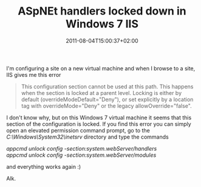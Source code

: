﻿---
title: "ASpNEt handlers locked down in Windows 7 IIS"
description: ""
date: 2011-08-04T15:00:37+02:00
draft: false
tags: [ASPNET,IIS]
categories: [ASPNET]
---
I'm configuring a site on a new virtual machine and when I browse to a site, IIS gives me this error

> This configuration section cannot be used at this path. This happens when the section is locked at a parent level. Locking is either by default (overrideModeDefault="Deny"), or set explicitly by a location tag with overrideMode="Deny" or the legacy allowOverride="false".

I don't know why, but on this Windows 7 virtual machine it seems that this section of the configuration is locked. If you find this error you can simply open an elevated permission command prompt, go to the *C:\Windows\System32\inetsrv* directory and type the commands

*appcmd unlock config -section:system.webServer/handlers       
appcmd unlock config -section:system.webServer/modules*

and everything works again :)

Alk.
